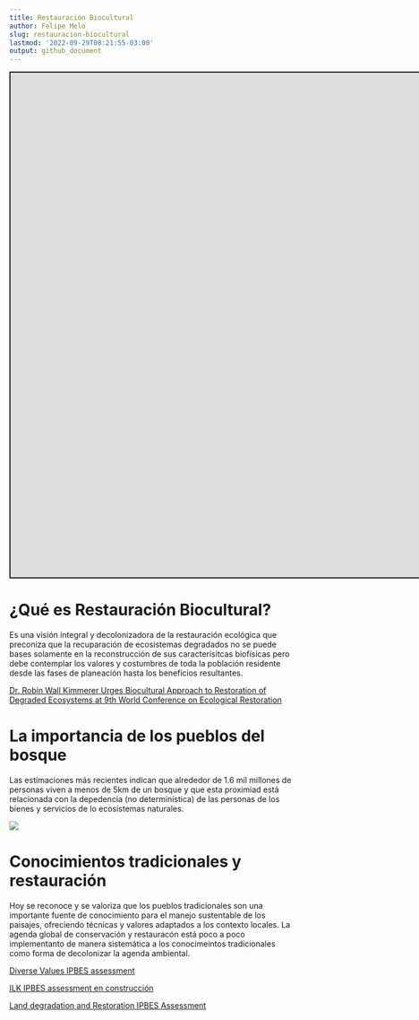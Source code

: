 ```yaml
---
title: Restauración Biocultural
author: Felipe Melo
slug: restauracion-biocultural
lastmod: '2022-09-29T08:21:55-03:00'
output: github_document
---
```


<script src="/rmarkdown-libs/fitvids/fitvids.min.js"></script>
<div class="shareagain" style="min-width:300px;margin:1em auto;" data-exeternal="1">
<iframe src="https://ecoaplic.org/slides_aulas/restor_unam/04_rest_biocultural.html#1" width="1600" height="900" style="border:2px solid currentColor;" loading="lazy" allowfullscreen></iframe>
<script>fitvids('.shareagain', {players: 'iframe'});</script>
</div>

# ¿Qué es Restauración Biocultural?

Es una visión integral y decolonizadora de la restauración ecológica que preconiza que la recuparación de ecosistemas degradados no se puede bases solamente en la reconstrucción de sus caracterísitcas biofísicas pero debe contemplar los valores y costumbres de toda la población residente desde las fases de planeación hasta los beneficios resultantes.

[Dr. Robin Wall Kimmerer Urges Biocultural Approach to Restoration of Degraded Ecosystems at 9th World Conference on Ecological Restoration](https://www.ser.org/news/570411/Dr.-Kimmerer-Urges-Biocultural-Approach-to-Restoration-of-Degraded-Ecosystems-at-SER-2021.htm)

# La importancia de los pueblos del bosque

Las estimaciones más recientes indican que alrededor de 1.6 mil millones de personas viven a menos de 5km de un bosque y que esta proximiad está relacionada con la depedencia (no determinística) de las personas de los bienes y servicios de lo ecosistemas naturales.

<img src=https://ars.els-cdn.com/content/image/1-s2.0-S2590332220304255-fx1.jpg>

# Conocimientos tradicionales y restauración

Hoy se reconoce y se valoriza que los pueblos tradicionales son una importante fuente de conocimiento para el manejo sustentable de los paisajes, ofreciendo técnicas y valores adaptados a los contexto locales. La agenda global de conservación y restauracón está poco a poco implementanto de manera sistemática a los conocimeintos tradicionales como forma de decolonizar la agenda ambiental.

[Diverse Values IPBES assessment](https://www.unep.org/resources/report/assessment-report-diverse-values-and-valuation-nature#:~:text=The%20Intergovernmental%20Science%2DPolicy%20Platform,crisis%20and%20to%20achieve%20Sustainable)

[ILK IPBES assessment en construcción](https://ipbes.net/ilk-publication-resources)

[Land degradation and Restoration IPBES Assessment](https://ipbes.net/sites/default/files/spm_3bi_ldr_digital.pdf)
